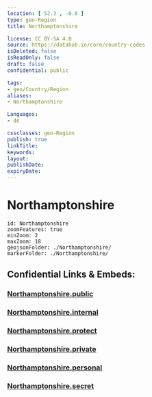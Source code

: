 ```yaml
---
location: [ 52.3 , -0.8 ] 
type: geo-Region
title: Northamptonshire

license: CC BY-SA 4.0
source: https://datahub.io/core/country-codes
isDeleted: false
isReadOnly: false
draft: false
confidential: public

tags:
- geo/Country/Region
aliases:
- Northamptonshire

Languages:
- de

cssclasses: geo-Region
publish: true
linkTitle: 
keywords: 
layout: 
publishDate: 
expiryDate: 
---
```


# Northamptonshire

```leaflet
id: Northamptonshire
zoomFeatures: true 
minZoom: 2 
maxZoom: 18
geojsonFolder: ./Northamptonshire/
markerFolder: ./Northamptonshire/
```


## Confidential Links & Embeds: 

### [Northamptonshire.public](/_public/\Earth\Continent\Europe\Europe~North\UK\England\Regions~England\East_MidlandsNorthamptonshire.public.md) 

### [Northamptonshire.internal](/_internal/\Earth\Continent\Europe\Europe~North\UK\England\Regions~England\East_MidlandsNorthamptonshire.internal.md) 

### [Northamptonshire.protect](/_protect/\Earth\Continent\Europe\Europe~North\UK\England\Regions~England\East_MidlandsNorthamptonshire.protect.md) 

### [Northamptonshire.private](/_private/\Earth\Continent\Europe\Europe~North\UK\England\Regions~England\East_MidlandsNorthamptonshire.private.md) 

### [Northamptonshire.personal](/_personal/\Earth\Continent\Europe\Europe~North\UK\England\Regions~England\East_MidlandsNorthamptonshire.personal.md) 

### [Northamptonshire.secret](/_secret/\Earth\Continent\Europe\Europe~North\UK\England\Regions~England\East_MidlandsNorthamptonshire.secret.md)


